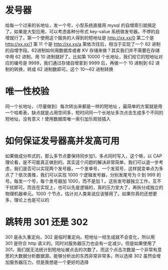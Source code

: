 # 发号器

给每一个过来的长地址，发一个号，小型系统直接用 mysql 的自增索引就搞定了。如果是大型应用，可以考虑各种分布式 key-value 系统做发号器。不停的自增就行了。第一个使用这个服务的人得到的短地址是 http://xx.xx/0 第二个是 http://xx.xx/1 第 11 个是 http://xx.xx/a 第依次往后，相当于实现了一个 62 进制的自增字段。62进制如何用数据库或者 KV 存储来做？其实我们并不需要在存储中用 62 进制，用 10 进制就好了。比如第 10000 个长地址，我们给它的短地址对应的编号是 9999，我们通过存储自增拿到 9999 后，再做一个 10 进制到 62 进制的转换，转成 62 进制数即可。这个 10～62 进制转换

# 唯一性校验

同一个长地址，（尽量做到）每次转出来都是一样的短地址 ，最简单的方案就是用一个哈希表，缺点就是占用空间多，短时间同一个长地址多次点击生成多个不同的短地址，没有意义！使用数据库唯一索引加乐观锁插入

# 如何保证发号器高并发高可用

如果做成分布式的，那么多节点要保持同步加1，多点同时写入，这个嘛，以 CAP 理论看，是不可能真正做到的。其实这个问题的解决非常简单，我们可以退一步考虑，我们是否可以实现两个发号器，一个发单号，一个发双号，这样就变单点为多点了？依次类推，我们可以实现 1000 个逻辑发号器，分别发尾号为 0 到 999 的号。每发一个号，每个发号器加 1000，而不是加 1 。这些发号器独立工作，互不干扰即可。而且在实现上，也可以先是逻辑的，真的压力变大了，再拆分成独立的物理机器单元。1000 个节点，估计对人类来说应该够用了。如果你真的还想更多，理论上也是可以的

# 跳转用 301 还是 302

301 是永久重定向，302 是临时重定向。短地址一经生成就不会变化，所以用 301 是符合 http 语义的。同时对服务器压力也会有一定减少。但是如果使用了 301，我们就无法统计到短地址被点击的次数了。而这个点击次数是一个非常有意思的大数据分析数据源。能够分析出的东西非常非常多。所以选择 302 虽然会增加服务器压力，但是我想是一个更好的选择
